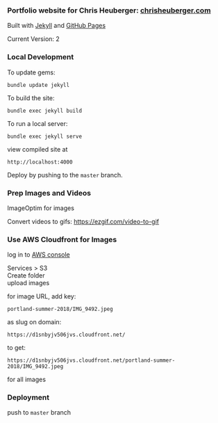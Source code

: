 ### Portfolio website for Chris Heuberger: [chrisheuberger.com](https://www.chrisheuberger.com)

Built with [Jekyll](https://jekyllrb.com/) and [GitHub Pages](https://pages.github.com/)

Current Version: 2

### Local Development

To update gems:
```
bundle update jekyll
```

To build the site:
```
bundle exec jekyll build
```

To run a local server:
```
bundle exec jekyll serve
```

view compiled site at
```
http://localhost:4000
```

Deploy by pushing to the `master` branch.

### Prep Images and Videos

ImageOptim for images

Convert videos to gifs: https://ezgif.com/video-to-gif

### Use AWS Cloudfront for Images

log in to [AWS console](https://console.aws.amazon.com/)

Services > S3  
Create folder  
upload images  

for image URL, add key:  
```
portland-summer-2018/IMG_9492.jpeg
```

as slug on domain:
```
https://d1snbyjv506jvs.cloudfront.net/
```

to get:
```
https://d1snbyjv506jvs.cloudfront.net/portland-summer-2018/IMG_9492.jpeg
```

for all images

### Deployment

push to `master` branch
